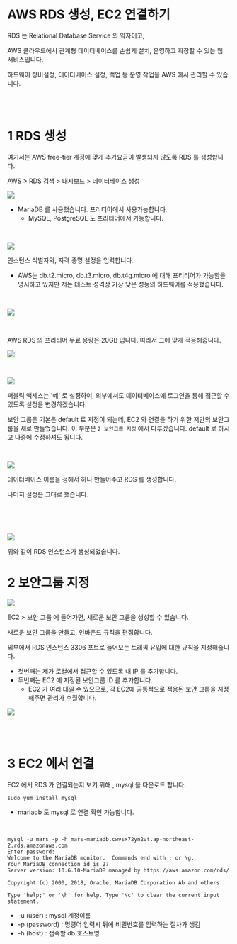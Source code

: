 # AWS RDS 생성, EC2 연결하기

RDS 는 Relational Database Service 의 약자이고, 

AWS 클라우드에서 관계형 데이터베이스를 손쉽게 설치, 운영하고 확장할 수 있는 웹 서비스입니다.

하드웨어 장비설정, 데이터베이스 설정, 백업 등 운영 작업을 AWS 에서 관리할 수 있습니다.

<br />

<br />

# 1 RDS 생성

여기서는 AWS free-tier 계정에 맞게 추가요금이 발생되지 않도록 RDS 를 생성합니다.

AWS > RDS 검색 > 대시보드 > 데이터베이스 생성

![](./images/rds1.png)

- MariaDB 를 사용했습니다. 프리티어에서 사용가능합니다.
  - MySQL, PostgreSQL 도 프리티어에서 가능합니다.

<br />

![](./images/rds2.png)

인스턴스 식별자와, 자격 증명 설정을 입력합니다.

- AWS는 db.t2.micro, db.t3.micro, db.t4g.micro 에 대해 프리티어가 가능함을 명시하고 있지만 저는 테스트 성격상 가장 낮은 성능의 하드웨어를 적용했습니다.

<br />

![](./images/rds3.png)

<br />

AWS RDS 의 프리티어 무료 용량은 20GB 입니다. 따라서 그에 맞게 적용해줍니다.

![](./images/rds-freetier.png)

<br />

![](./images/rds4.png)

퍼블릭 액세스는 '예' 로 설정하여, 외부에서도 데이터베이스에 로그인을 통해 접근할 수 있도록 설정을 변경하겠습니다.

보안 그룹은 기본은 default 로 지정이 되는데, EC2 와 연결을 하기 위한 저만의 보안그룹을 새로 만들었습니다. 이 부분은 `2 보안그룹 지정` 에서 다루겠습니다. default 로 하시고 나중에 수정하셔도 됩니다.

<br />

![](./images/rds5.png)

데이터베이스 이름을 정해서 하나 만들어주고 RDS 를 생성합니다.

나머지 설정은 그대로 했습니다.

<br />

<br />

<br />

![](./images/running.png)

위와 같이 RDS 인스턴스가 생성되었습니다.

# 2 보안그룹 지정

![](./images/security_group1.png)

EC2 > 보안 그룹 에 들어가면, 새로운 보안 그룹을 생성할 수 있습니다.

새로운 보안 그룹을 만들고, 인바운드 규칙을 편집합니다. 

외부에서 RDS 인스턴스 3306 포트로 들어오는 트래픽 유입에 대한 규칙을 지정해줍니다.

- 첫번째는 제가 로컬에서 접근할 수 있도록 내 IP 를 추가합니다.
- 두번째는 EC2 에 지정된 보안그룹 ID 를 추가합니다.
  - EC2 가 여러 대일 수 있으므로, 각 EC2에 공통적으로 적용된 보안 그룹을 지정해주면 관리가 수월합니다.

![](./images/security_group2.png)

<br />

<br />

# 3 EC2 에서 연결

EC2 에서 RDS 가 연결되는지 보기 위해 , mysql 을 다운로드 합니다.

```shell
sudo yum install mysql
```

- mariadb 도 mysql 로 연결 확인 가능합니다.

<br />

```shell
mysql -u mars -p -h mars-mariadb.cwvsx72yn2vt.ap-northeast-2.rds.amazonaws.com
Enter password:
Welcome to the MariaDB monitor.  Commands end with ; or \g.
Your MariaDB connection id is 27
Server version: 10.6.10-MariaDB managed by https://aws.amazon.com/rds/

Copyright (c) 2000, 2018, Oracle, MariaDB Corporation Ab and others.

Type 'help;' or '\h' for help. Type '\c' to clear the current input statement.
```

- -u (user) : mysql 계정이름
- -p (password) : 명령어 입력시 뒤에 비밀번호를 입력하는 절차가 생김
- -h (host) : 접속할 db 호스트명



<br />

<br />

<br />

<br />

<br />

